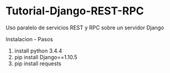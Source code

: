 # Tutorial-Django-REST-RPC
Uso paralelo de servicios REST y RPC sobre un servidor Django

Instalacion - Pasos

1) install python 3.4.4
2) pip install Django==1.10.5
3) pip install requests 
